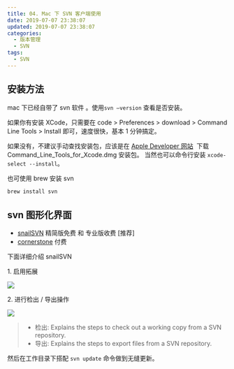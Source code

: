 ```yaml
---
title: 04. Mac 下 SVN 客户端使用
date: 2019-07-07 23:38:07
updated: 2019-07-07 23:38:07
categories:
  - 版本管理
  - SVN
tags:
  - SVN
---
```


## 安装方法

mac 下已经自带了 svn 软件 。使用`svn –version` 查看是否安装。

如果你有安装 XCode，只需要在 code > Preferences > download > Command Line Tools > Install 即可，速度很快，基本 1 分钟搞定。

如果没有，不建议手动查找安装包，应该是在 [Apple Developer 网站](https://developer.apple.com/downloads/index.action)  下载 Command_Line_Tools_for_Xcode.dmg 安装包。
当然也可以命令行安装 `xcode-select --install`。

也可使用 brew 安装 svn

```sh
brew install svn
```

## svn 图形化界面

- [snailSVN](https://langui.net/snailsvn/) 精简版免费 和 专业版收费 [推荐]
- [cornerstone](https://cornerstone.assembla.com/) 付费

下面详细介绍 snailSVN

1\. 启用拓展

![](http://likai.test.upcdn.net/%E7%89%88%E6%9C%AC%E7%AE%A1%E7%90%86-SVN/Mac-%E4%B8%8B-SVN-%E5%AE%A2%E6%88%B7%E7%AB%AF%E4%BD%BF%E7%94%A8/1.png)

2\. 进行检出 / 导出操作

![](http://likai.test.upcdn.net/%E7%89%88%E6%9C%AC%E7%AE%A1%E7%90%86-SVN/Mac-%E4%B8%8B-SVN-%E5%AE%A2%E6%88%B7%E7%AB%AF%E4%BD%BF%E7%94%A8/2.png)

> - 检出: Explains the steps to check out a working copy from a SVN repository.
> - 导出: Explains the steps to export files from a SVN repository.

然后在工作目录下搭配 `svn update` 命令做到无缝更新。
